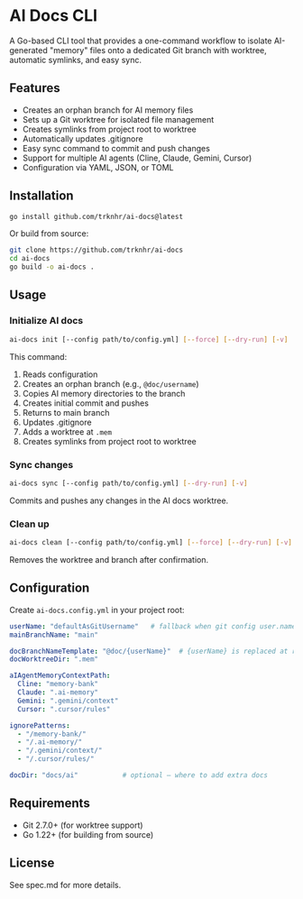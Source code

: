 # AI Docs CLI

A Go-based CLI tool that provides a one-command workflow to isolate AI-generated "memory" files onto a dedicated Git branch with worktree, automatic symlinks, and easy sync.

## Features

- Creates an orphan branch for AI memory files
- Sets up a Git worktree for isolated file management  
- Creates symlinks from project root to worktree
- Automatically updates .gitignore
- Easy sync command to commit and push changes
- Support for multiple AI agents (Cline, Claude, Gemini, Cursor)
- Configuration via YAML, JSON, or TOML

## Installation

```bash
go install github.com/trknhr/ai-docs@latest
```

Or build from source:

```bash
git clone https://github.com/trknhr/ai-docs
cd ai-docs
go build -o ai-docs .
```

## Usage

### Initialize AI docs

```bash
ai-docs init [--config path/to/config.yml] [--force] [--dry-run] [-v]
```

This command:
1. Reads configuration
2. Creates an orphan branch (e.g., `@doc/username`)
3. Copies AI memory directories to the branch
4. Creates initial commit and pushes
5. Returns to main branch
6. Updates .gitignore
7. Adds a worktree at `.mem`
8. Creates symlinks from project root to worktree

### Sync changes

```bash
ai-docs sync [--config path/to/config.yml] [--dry-run] [-v]
```

Commits and pushes any changes in the AI docs worktree.

### Clean up

```bash
ai-docs clean [--config path/to/config.yml] [--force] [--dry-run] [-v]
```

Removes the worktree and branch after confirmation.

## Configuration

Create `ai-docs.config.yml` in your project root:

```yaml
userName: "defaultAsGitUsername"   # fallback when git config user.name is empty
mainBranchName: "main"

docBranchNameTemplate: "@doc/{userName}"  # {userName} is replaced at runtime
docWorktreeDir: ".mem"

aIAgentMemoryContextPath:
  Cline: "memory-bank"
  Claude: ".ai-memory"
  Gemini: ".gemini/context"
  Cursor: ".cursor/rules"

ignorePatterns:
  - "/memory-bank/"
  - "/.ai-memory/"
  - "/.gemini/context/"
  - "/.cursor/rules/"

docDir: "docs/ai"           # optional – where to add extra docs
```

## Requirements

- Git 2.7.0+ (for worktree support)
- Go 1.22+ (for building from source)

## License

See spec.md for more details.